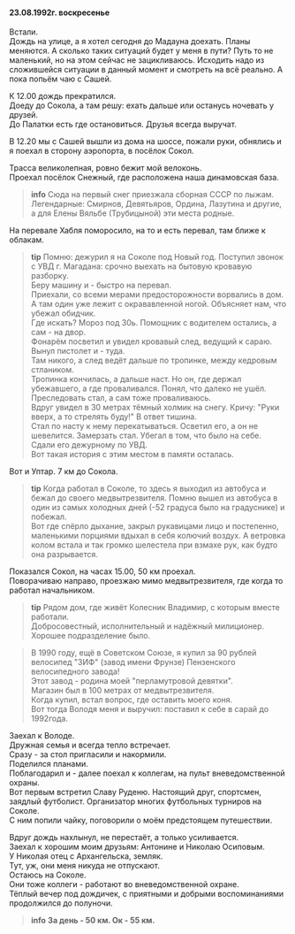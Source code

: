 #### 23.08.1992г. воскресенье

Встали.  
Дождь на улице, а я хотел сегодня до Мадауна доехать. Планы меняются. А сколько таких ситуаций будет у меня в пути? Путь то не маленький, но на этом сейчас не зацикливаюсь. Исходить надо из сложившейся ситуации в данный момент и смотреть на всё реально. А пока попьём чаю с Сашей.

К 12.00 дождь прекратился.  
Доеду до Сокола, а там решу: ехать дальше или останусь ночевать у друзей.  
До Палатки есть где остановиться. Друзья всегда выручат.  
 
 В 12.20 мы с Сашей вышли из дома на шоссе, пожали руки, обнялись и я поехал в сторону аэропорта, в посёлок Сокол.  
   
Трасса великолепная, ровно бежит мой велоконь.  
Проехал посёлок Снежный, где расположена наша динамовская база.  
> **info**
> Сюда на первый снег приезжала сборная СССР по лыжам. Легендарные: Смирнов, Девятьяров, Ордина, Лазутина и другие, а для Елены Вяльбе \(Трубицыной\) эти места родные. 

На перевале Хабля поморосило, на то и есть перевал, там ближе к облакам.  
> **tip**
> Помню: дежурил я на Соколе под Новый год. Поступил звонок с УВД г. Магадана: срочно выехать на бытовую кровавую разборку.  
Беру машину и - быстро на перевал.  
Приехали, со всеми мерами предосторожности ворвались в дом. А там один уже лежит с окрававленной ногой. Объясняет нам, что убежал обидчик.  
Где искать? Мороз под 30ь. Помощник с водителем остались, а сам - на двор.  
Фонарём посветил и увидел кровавый след, ведущий к сараю. Вынул пистолет и - туда.  
Там никого, а след ведёт дальше по тропинке, между кедровым стлаником.  
Тропинка кончилась, а дальше наст. Но он, где держал убежавшего, а где проваливался. Понял, что далеко не ушёл. Преследовать стал, а сам тоже проваливаюсь.  
Вдруг увидел в 30 метрах тёмный холмик на снегу. Кричу: "Руки вверх, а то стрелять буду!" В ответ тишина.  
Стал по насту к нему перекатываться. Осветил его, а он не шевелится. Замерзать стал. Убегал в том, что было на себе.  
Сдали его дежурному по УВД.  
Вот такая история с этим местом в памяти осталась.   
  
Вот и Уптар. 7 км до Сокола. 
 
> **tip**
> Когда работал в Соколе, то здесь я выходил из автобуса и бежал до своего медвытрезвителя. Помню вышел из автобуса в один из самых холодных дней \(-52 градуса было на градуснике\) и побежал.  
 Вот где спёрло дыхание, закрыл рукавицами лицо и постепенно, маленькими порциями вдыхал в себя колючий воздух. А ветровка колом встала и так громко шелестела при взмахе рук, как будто она разрывается.
  
 Показался Сокол, на часах 15.00, 50 км проехал.  
 Поворачиваю направо, проезжаю мимо медвытрезвителя, где когда то работал начальником. 
  
> **tip**
> Рядом дом, где живёт Колесник Владимир, с которым вместе работали.  
 Добросовестный, исполнительный и надёжный милиционер.  
 Хорошее подразделение было.  

> В 1990 году, ещё в Советском Союзе, я купил за 90 рублей велосипед "ЗИФ" \(завод имени Фрунзе\) Пензенского велосипедного завода!  
Этот завод - родина моей "перламутровой девятки".  
Магазин был в 100 метрах от медвытрезвителя.  
Когда купил, встал вопрос, где оставить моего коня.  
Вот тогда Володя меня и выручил: поставил к себе в сарай до 1992года.  
   
Заехал к Володе.  
Дружная семья и всегда тепло встречает.  
Сразу - за стол пригласили и накормили.  
Поделился планами.  
Поблагодарил и - далее поехал к коллегам, на пульт вневедомственной охраны.  
Вот первым встретил Славу Руденю. Настоящий друг, спортсмен, заядлый футболист. Организатор многих футбольных турниров на Соколе.  
С ним попили чайку, поговорили о моём предстоящем  путешествии.  

Вдруг дождь нахлынул, не перестаёт, а только усиливается.  
Заехал к хорошим моим друзьям: Антонине и Николаю Осиповым.  
У Николая отец с Архангельска, земляк.  
Тут, уж, они меня никуда не отпускают.  
Остаюсь на Соколе.  
Они тоже коллеги - работают во вневедомственной охране.  
Тёплый вечер под дождичек, с приятными и добрыми воспоминаниями продолжился до полуночи.
> **info**
**За день - 50 км. Ок - 55 км.**
